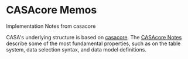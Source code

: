 

# CASAcore Memos 

Implementation Notes from casacore

CASA\'s underlying structure is based on [casacore](http://casacore.github.io/).  The [CASAcore Notes](http://casacore.github.io/casacore-notes/) describe some of the most fundamental properties, such as on the table system, data selection syntax, and data model definitions. 

